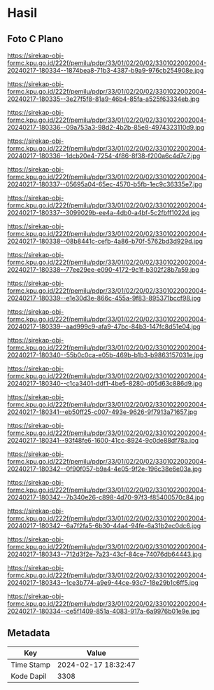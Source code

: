 # Hasil

## Foto C Plano

https://sirekap-obj-formc.kpu.go.id/222f/pemilu/pdpr/33/01/02/20/02/3301022002004-20240217-180334--1874bea8-71b3-4387-b9a9-976cb254908e.jpg

https://sirekap-obj-formc.kpu.go.id/222f/pemilu/pdpr/33/01/02/20/02/3301022002004-20240217-180335--3e27f5f8-81a9-46b4-85fa-a525f63334eb.jpg

https://sirekap-obj-formc.kpu.go.id/222f/pemilu/pdpr/33/01/02/20/02/3301022002004-20240217-180336--09a753a3-98d2-4b2b-85e8-4974323110d9.jpg

https://sirekap-obj-formc.kpu.go.id/222f/pemilu/pdpr/33/01/02/20/02/3301022002004-20240217-180336--1dcb20e4-7254-4f86-8f38-f200a6c4d7c7.jpg

https://sirekap-obj-formc.kpu.go.id/222f/pemilu/pdpr/33/01/02/20/02/3301022002004-20240217-180337--05695a04-65ec-4570-b5fb-1ec9c36335e7.jpg

https://sirekap-obj-formc.kpu.go.id/222f/pemilu/pdpr/33/01/02/20/02/3301022002004-20240217-180337--3099029b-ee4a-4db0-a4bf-5c2fbff1022d.jpg

https://sirekap-obj-formc.kpu.go.id/222f/pemilu/pdpr/33/01/02/20/02/3301022002004-20240217-180338--08b8441c-cefb-4a86-b70f-5762bd3d929d.jpg

https://sirekap-obj-formc.kpu.go.id/222f/pemilu/pdpr/33/01/02/20/02/3301022002004-20240217-180338--77ee29ee-e090-4172-9c1f-b302f28b7a59.jpg

https://sirekap-obj-formc.kpu.go.id/222f/pemilu/pdpr/33/01/02/20/02/3301022002004-20240217-180339--e1e30d3e-866c-455a-9f83-895371bccf98.jpg

https://sirekap-obj-formc.kpu.go.id/222f/pemilu/pdpr/33/01/02/20/02/3301022002004-20240217-180339--aad999c9-afa9-47bc-84b3-147fc8d51e04.jpg

https://sirekap-obj-formc.kpu.go.id/222f/pemilu/pdpr/33/01/02/20/02/3301022002004-20240217-180340--55b0c0ca-e05b-469b-b1b3-b9863157031e.jpg

https://sirekap-obj-formc.kpu.go.id/222f/pemilu/pdpr/33/01/02/20/02/3301022002004-20240217-180340--c1ca3401-ddf1-4be5-8280-d05d63c886d9.jpg

https://sirekap-obj-formc.kpu.go.id/222f/pemilu/pdpr/33/01/02/20/02/3301022002004-20240217-180341--eb50ff25-c007-493e-9626-9f7913a71657.jpg

https://sirekap-obj-formc.kpu.go.id/222f/pemilu/pdpr/33/01/02/20/02/3301022002004-20240217-180341--93f48fe6-1600-41cc-8924-9c0de88df78a.jpg

https://sirekap-obj-formc.kpu.go.id/222f/pemilu/pdpr/33/01/02/20/02/3301022002004-20240217-180342--0f90f057-b9a4-4e05-9f2e-196c38e6e03a.jpg

https://sirekap-obj-formc.kpu.go.id/222f/pemilu/pdpr/33/01/02/20/02/3301022002004-20240217-180342--7b340e26-c898-4d70-97f3-f85400570c84.jpg

https://sirekap-obj-formc.kpu.go.id/222f/pemilu/pdpr/33/01/02/20/02/3301022002004-20240217-180342--6a7f2fa5-6b30-44a4-94fe-6a31b2ec0dc6.jpg

https://sirekap-obj-formc.kpu.go.id/222f/pemilu/pdpr/33/01/02/20/02/3301022002004-20240217-180343--712d3f2e-7a23-43cf-84ce-74076db64443.jpg

https://sirekap-obj-formc.kpu.go.id/222f/pemilu/pdpr/33/01/02/20/02/3301022002004-20240217-180343--1ce3b774-a9e9-44ce-93c7-18e29b1c6ff5.jpg

https://sirekap-obj-formc.kpu.go.id/222f/pemilu/pdpr/33/01/02/20/02/3301022002004-20240217-180334--ce5f1409-851a-4083-917a-6a9976b01e9e.jpg


## Metadata

| Key        | Value               |
| ---------- | ------------------- |
| Time Stamp | 2024-02-17 18:32:47 |
| Kode Dapil | 3308                |



